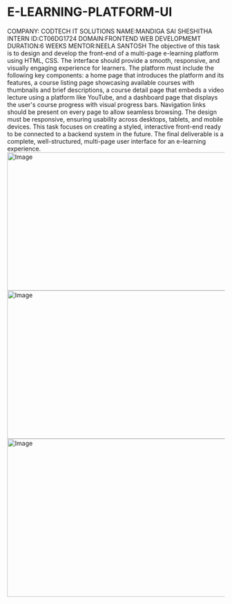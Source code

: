 # E-LEARNING-PLATFORM-UI
COMPANY: CODTECH IT SOLUTIONS
NAME:MANDIGA SAI SHESHITHA
INTERN ID:CT06DG1724
DOMAIN:FRONTEND WEB DEVELOPMEMT
DURATION:6 WEEKS
MENTOR:NEELA SANTOSH
The objective of this task is to design and develop the front-end of a multi-page e-learning platform using HTML, CSS. The interface should provide a smooth, responsive, and visually engaging experience for learners. The platform must include the following key components: a home page that introduces the platform and its features, a course listing page showcasing available courses with thumbnails and brief descriptions, a course detail page that embeds a video lecture using a platform like YouTube, and a dashboard page that displays the user's course progress with visual progress bars. Navigation links should be present on every page to allow seamless browsing. The design must be responsive, ensuring usability across desktops, tablets, and mobile devices. This task focuses on creating a styled, interactive front-end ready to be connected to a backend system in the future. The final deliverable is a complete, well-structured, multi-page user interface for an e-learning experience.
<img width="952" height="320" alt="Image" src="https://github.com/user-attachments/assets/0b169d3d-d8fc-4af3-9f0b-642c9cbb62cf" />
<img width="951" height="343" alt="Image" src="https://github.com/user-attachments/assets/6fb4f02d-80ae-4982-80ce-d199a8c6b14f" />
<img width="810" height="366" alt="Image" src="https://github.com/user-attachments/assets/302c46f0-e612-4c0e-96be-fd13cc9b7141" />
